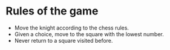 # Rules of the game

* Move the knight according to the chess rules.
* Given a choice, move to the square with the lowest number.
* Never return to a square visited before.

